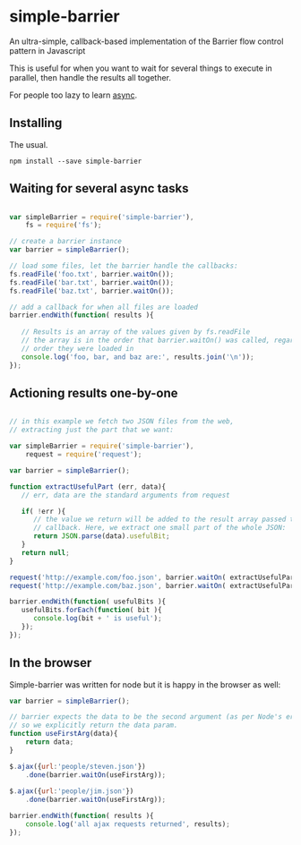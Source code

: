 simple-barrier
==============

An ultra-simple, callback-based implementation of the Barrier flow control pattern in Javascript

This is useful for when you want to wait for several things to execute in parallel,
then handle the results all together.

For people too lazy to learn [async](https://github.com/caolan/async).

Installing
----------

The usual.

```
npm install --save simple-barrier
```

Waiting for several async tasks
-------------------------------

```javascript

var simpleBarrier = require('simple-barrier'),
    fs = require('fs');

// create a barrier instance
var barrier = simpleBarrier();

// load some files, let the barrier handle the callbacks:
fs.readFile('foo.txt', barrier.waitOn());
fs.readFile('bar.txt', barrier.waitOn());
fs.readFile('baz.txt', barrier.waitOn());

// add a callback for when all files are loaded
barrier.endWith(function( results ){
   
   // Results is an array of the values given by fs.readFile
   // the array is in the order that barrier.waitOn() was called, regardless of the 
   // order they were loaded in
   console.log('foo, bar, and baz are:', results.join('\n'));
});
```

Actioning results one-by-one
----------------------------

```javascript

// in this example we fetch two JSON files from the web,
// extracting just the part that we want:

var simpleBarrier = require('simple-barrier'),
    request = require('request');

var barrier = simpleBarrier();

function extractUsefulPart (err, data){
   // err, data are the standard arguments from request

   if( !err ){
      // the value we return will be added to the result array passed to the .endWith
      // callback. Here, we extract one small part of the whole JSON:
      return JSON.parse(data).usefulBit;
   }
   return null;
}

request('http://example.com/foo.json', barrier.waitOn( extractUsefulPart ));
request('http://example.com/baz.json', barrier.waitOn( extractUsefulPart ));

barrier.endWith(function( usefulBits ){
   usefulBits.forEach(function( bit ){
      console.log(bit + ' is useful');
   });
});
```

In the browser
--------------

Simple-barrier was written for node but it is happy in the browser as well:

```js
var barrier = simpleBarrier();

// barrier expects the data to be the second argument (as per Node's errback convention)
// so we explicitly return the data param.
function useFirstArg(data){
    return data;
}

$.ajax({url:'people/steven.json'})
    .done(barrier.waitOn(useFirstArg));
    
$.ajax({url:'people/jim.json'})
    .done(barrier.waitOn(useFirstArg));

barrier.endWith(function( results ){
    console.log('all ajax requests returned', results);
});
```




